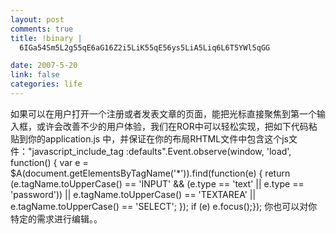 ```yaml
--- 
layout: post
comments: true
title: !binary |
  6IGa54Sm5L2g55qE6aG16Z2i5LiK55qE56ys5LiA5Liq6L6T5YWl5qGG

date: 2007-5-20
link: false
categories: life
---
```

如果可以在用户打开一个注册或者发表文章的页面，能把光标直接聚焦到第一个输入框，或许会改善不少的用户体验，我们在ROR中可以轻松实现，把如下代码粘贴到你的application.js 中，并保证在你的布局RHTML文件中包含这个js文件：&quot;javascript_include_tag :defaults&quot;.Event.observe(window, 'load', function() {  var e = $A(document.getElementsByTagName('*')).find(function(e) {    return (e.tagName.toUpperCase() == 'INPUT' &amp;&amp; (e.type == 'text' || e.type == 'password'))        || e.tagName.toUpperCase() == 'TEXTAREA' || e.tagName.toUpperCase() == 'SELECT';  });  if (e) e.focus();}); 你也可以对你特定的需求进行编辑。。
